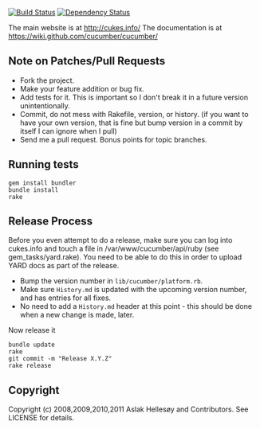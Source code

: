 [![Build Status](https://secure.travis-ci.org/cucumber/cucumber.png)](http://travis-ci.org/cucumber/cucumber) [![Dependency Status](https://gemnasium.com/cucumber/cucumber.png)](https://gemnasium.com/cucumber/cucumber)

The main website is at http://cukes.info/
The documentation is at https://wiki.github.com/cucumber/cucumber/

## Note on Patches/Pull Requests

* Fork the project.
* Make your feature addition or bug fix.
* Add tests for it. This is important so I don't break it in a
  future version unintentionally.
* Commit, do not mess with Rakefile, version, or history.
  (if you want to have your own version, that is fine but
  bump version in a commit by itself I can ignore when I pull)
* Send me a pull request. Bonus points for topic branches.

## Running tests

    gem install bundler
    bundle install
    rake

## Release Process

Before you even attempt to do a release, make sure you can log into cukes.info and touch a file in /var/www/cucumber/api/ruby (see gem_tasks/yard.rake). You need to be able to do this in order to upload YARD docs as part of the release.

* Bump the version number in `lib/cucumber/platform.rb`.
* Make sure `History.md` is updated with the upcoming version number, and has entries for all fixes.
* No need to add a `History.md` header at this point - this should be done when a new change is made, later.

Now release it

    bundle update
    rake
    git commit -m "Release X.Y.Z"
    rake release

## Copyright

Copyright (c) 2008,2009,2010,2011 Aslak Hellesøy and Contributors. See LICENSE for details.

